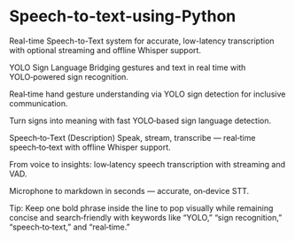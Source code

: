 # Speech-to-text-using-Python
Real-time Speech-to-Text system for accurate, low-latency transcription with optional streaming and offline Whisper support.

YOLO Sign Language 
Bridging gestures and text in real time with YOLO‑powered sign recognition.

Real‑time hand gesture understanding via YOLO sign detection for inclusive communication.

Turn signs into meaning with fast YOLO‑based sign language detection.

Speech‑to‑Text (Description)
Speak, stream, transcribe — real‑time speech‑to‑text with offline Whisper support.

From voice to insights: low‑latency speech transcription with streaming and VAD.

Microphone to markdown in seconds — accurate, on‑device STT.

Tip: Keep one bold phrase inside the line to pop visually while remaining concise and search‑friendly with keywords like “YOLO,” “sign recognition,” “speech‑to‑text,” and “real‑time.”


